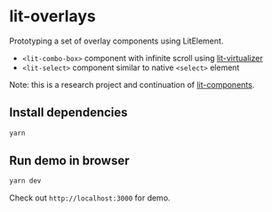 # lit-overlays

Prototyping a set of overlay components using LitElement.

- `<lit-combo-box>` component with infinite scroll using [lit-virtualizer](https://github.com/PolymerLabs/uni-virtualizer/tree/master/packages/lit-virtualizer)
- `<lit-select>` component similar to native `<select>` element

Note: this is a research project and continuation of [lit-components](https://github.com/web-padawan/lit-components).


## Install dependencies

```sh
yarn
```

## Run demo in browser

```sh
yarn dev
```

Check out `http://localhost:3000` for demo.
